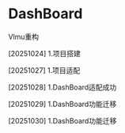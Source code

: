 # DashBoard
Vlmu重构

[20251024]
1.项目搭建

[20251027]
1.项目适配

[20251028]
1.DashBoard适配成功

[20251029]
1.DashBoard功能迁移

[20251030]
1.DashBoard功能迁移
